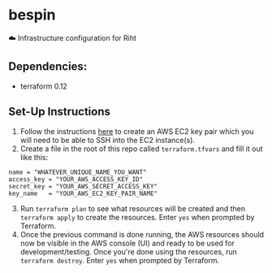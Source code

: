 # bespin
☁️ Infrastructure configuration for Riht

## Dependencies:
* terraform 0.12

## Set-Up Instructions

1. Follow the instructions
[here](https://docs.aws.amazon.com/AWSEC2/latest/UserGuide/ec2-key-pairs.html#having-ec2-create-your-key-pair) to create
an AWS EC2 key pair which you will need to be able to SSH into the EC2 instance(s).
2. Create a file in the root of this repo called `terraform.tfvars` and fill it out like this:
```
name = "WHATEVER_UNIQUE_NAME_YOU_WANT"
access_key = "YOUR_AWS_ACCESS_KEY_ID"
secret_key = "YOUR_AWS_SECRET_ACCESS_KEY"
key_name   = "YOUR_AWS_EC2_KEY_PAIR_NAME"
```
3. Run `terraform plan` to see what resources will be created and then `terraform apply` to create the resources. Enter
`yes` when prompted by Terraform.
4. Once the previous command is done running, the AWS resources should now be visible in the AWS console (UI) and ready
to be used for development/testing. Once you're done using the resources, run `terraform destroy`. Enter `yes` when
prompted by Terraform.
